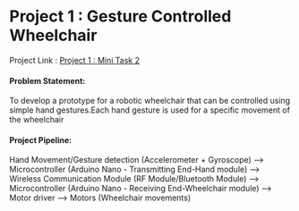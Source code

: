 # Project 1 : Gesture Controlled Wheelchair     
Project Link : [Project 1 : Mini Task 2](https://github.com/Jayanth2209/Mini-Task-2/blob/master/Project%201.md)     
#### Problem Statement: 
To develop a prototype for a robotic wheelchair that can be controlled using simple hand gestures.Each hand gesture is used for a specific movement of the wheelchair     
#### Project Pipeline:     
Hand Movement/Gesture detection (Accelerometer + Gyroscope) --> Microcontroller (Arduino Nano - Transmitting End-Hand module) --> Wireless Communication Module (RF Module/Bluetooth Module) --> Microcontroller (Arduino Nano - Receiving End-Wheelchair module) --> Motor driver --> Motors (Wheelchair movements)
